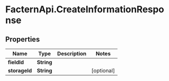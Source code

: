 # FacternApi.CreateInformationResponse

## Properties
Name | Type | Description | Notes
------------ | ------------- | ------------- | -------------
**fieldId** | **String** |  | 
**storageId** | **String** |  | [optional] 


